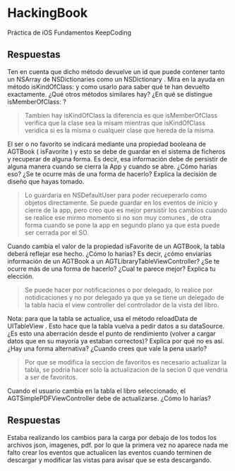 # HackingBook

Práctica de iOS Fundamentos KeepCoding

## Respuestas

Ten en cuenta que dicho método devuelve un id que puede contener tanto un NSArray de NSDictionaries como un NSDictionary . Mira en la ayuda en método isKindOfClass: y como usarlo para saber qué te han devuelto exactamente. ¿Qué otros métodos similareshay? ¿En qué se distingue isMemberOfClass: ?

>Tambien hay isKindOfClass la diferencia es que isMemberOfClass verifica que la clase sea la misam mientras que isKindOfClass veridica si es la misma o cualqueir clase que hereda de la misma.

El ser o no favorito se indicará mediante una propiedad booleana de AGTBook( isFavorite ) y esto se debe de guardar en el sistema de ficheros y recuperar de alguna forma. Es decir, esa información debe de persistir de alguna manera cuando se cierra la App y cuando se abre.¿Cómo harías eso? ¿Se te ocurre más de una forma de hacerlo? Explica la decisión de diseño que hayas tomado.

>Lo guardaria en NSDefaultUser para poder recueperarlo como objetos directamente. Se puede guardar en los eventos de inicio y cierre de la app, pero creo que es mejor persistir los cambios cuando se realice ese mirmo momento si no son muy comunes , de otra forma cuando se pone la app en segundo plano ya que esta puede ser cerrada por el SO. 

Cuando cambia el valor de la propiedad isFavorite de un AGTBook, la tabla deberá reflejar ese hecho. ¿Cómo lo harías? Es decir, ¿cómo enviarías información de un AGTBook a un AGTLibraryTableViewController? ¿Se te ocurre más de una forma de hacerlo? ¿Cual te parece mejor? Explica tu elección.

> Se puede hacer por notificaciones o por delegado, lo realice por notidicaciones y no por delegado ya que ya se tiene un delegado de la tabla hacia el view controller del controlador de la vista del libro.

Nota: para que la tabla se actualice, usa el método reloadData de UITableView . Esto hace que la tabla vuelva a pedir datos a su dataSource. ¿Es esto una aberración desde el punto de rendimiento (volver a cargar datos que en su mayoría ya estaban correctos)? Explica por qué no es así. ¿Hay una forma alternativa? ¿Cuando crees que vale la pena usarlo?

> Por que se modifica la seccion de favoritos es necesario actualizar la tabla, se podria hacer solo la actualizacion de la secion 0 que vendria a ser de favoritos.

Cuando el usuario cambia en la tabla el libro seleccionado, el AGTSimplePDFViewController debe de actualizarse. ¿Cómo lo harías?

## Respuestas


Estaba realizando los cambios para la carga por debajo de los todos los archivos json, imagenes, pdf. por lo que la primera vez no aparece nada me falto crear los eventos que actualicen las eventos cuando terminen de descargar y modificar las vistas para avisar que se esta descargando.